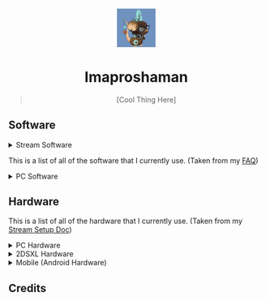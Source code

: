 <h1></h1>

<div align="center">

<img src="assets/Shaman Normal V2 PNG.png" width="15%" height="15%">

# Imaproshaman

> [Cool Thing Here]

</div>

## Software

<details><summary>Stream Software</summary>

- Red: #AE2323 - RGB: 174, 35, 35
- Blue: #7092BE - RGB: 112, 146, 190
- Font: Calibri / Vardana (Monospace)
- Icon: My Transformice avatar from the [Dressroom][url-dressroom]
- Secondary Icon: Shaman Feather and various menu icons from [Transformice][url-tfm] / [(Steam Store Page)][url-tfmsteam] from the [Fandom Wiki][url-tfmwiki]

- Twitch Commands From: [Nightbot][url-nightbot], [StreamElements][url-streamelements] and [osu!np][url-osunp] (osu! Now Playing)
- Twitch Alerts/Donations Managed Through: [StreamElements][url-streamelements]
- Twitch Panels From: [Nerd or Die.com][url-nerdordie] and edited with [FireAlpaca][url-firealpaca]
- Stream/LiveSplit Sound Effects From: [The Portal Wiki][url-portalwiki], from [ALL PORTAL SOUNDS+SONGS][url-ytportalsoundsall] and lastly from [Portal 2 Sound Effects - Button Positive][url-ytportalsoundsbutton]
- LiveSplit Sounds Backup: (Download.) [WIP]

</details>

This is a list of all of the software that I currently use. (Taken from my [FAQ][url-faq])

<details><summary>PC Software</summary>
  
- Timed With: [LiveSplit][url-livesplit] / In Game Time / (Real Time if the game doesn't have an autosplitter.)
- Recorded With: [OBS Studio][url-obs] (Local / Streamed)
- Games Played Through: [Steam][url-steam] / [EA App][url-ea] for Mirror’s Edge Catalyst) | [Firefox][url-firefox] (Web) / [Flashpoint][url-flashpoint] (Local Web/Flash swf. file launcher) | [BlueStacks][[url-bluestacks] (Android Emulator)
- Recorded At (Stream): 60 fps, 5000 bitrate (1080p)
- Recorded At (Local): 60 fps, 5000 bitrate (1080p)
- Videos Edited With: [Adobe Premiere Pro CC][url-premiere] (2024)
- Thumbnails/Images Edited With: [FireAlpaca][url-firealpaca]
- Keyboard Overlay (Speedruns): [Nohboard (Rewrite Version)][[url-nohboard]
- Keyboard Overlay (Rhythm Games): [KeysPerSecond][url-kps]
- Controller Overlay: [Open Joystick Display (sidschingis' Updated Fork)][url-ojd] | [Hori Taiko Drum][url-taikodrum] (Mapped to keyboard controls with JoyToKey.)
- Controller To Keyboard Controls: [JoyToKey][url-jtk]
- Discord VC Overlay: [Discord’s Streamkit for OBS][obsdiscord]

- osu! Setup: [osu! Profile][url-osuprofile]
- Geometry Dash Overlay: [GDMegaOverlay][url-gdm]

</details>

## Hardware

This is a list of all of the hardware that I currently use. (Taken from my [Stream Setup Doc][url-setup])

<details><summary>PC Hardware</summary>

- PC: [IPASON AMD Ryzen 5 5600G][url-pc] (GeForce RTX 3060) | Windows 11
- Monitor (Main): [Asus Tuf VG249Q1A][url-monitor1]
- Monitor (Secondary): [Dell 2208WFPT][url-monitor2]
- Webcam: [Logitech HD Pro Webcam C920][url-webcam]
- Mic: [Logitech Blue Yeti][url-mic] (In OBS I have 3 audio filters to make it sound less windy. [Here's the guide I used.][url-micguide])

- Headphones: [Audiotechnica M40x][url-headphones]
- Mouse: [Razer Naga Trinity][url-mouse]
- Mouse (DPI): DPI: Stage 1: 100 | Stage 2 (Main): 900 | Stage 3: 1100
- Keyboard: [HyperX Alloy Origins Core][url-keyboard] (Tenkeyless)
- Controller(s): [8Bitdo Ultimate 2][url-controller]

- VR Headset: [Meta Quest 3][url-vr]
- VR Headstrap: [BOBOVR M3 Pro][url-vrheadstrap] with [BOBOVR Twin Charger Station/Dock for B2][url-vrheadstrapbattery]

</details>

<details><summary>2DSXL Hardware</summary>

- Timed With: In-Game-Time / [LiveSplit][url-livesplit]
- Recorded With: [OBS Studio][url-obs] (Local / Streamed)
- Mic Used: Phone mic / PC mic
- Played On: [New Nintendo 2DS XL][url-new2dsxl] (Homebrew modded for easy game switching/backups.)
- Games Played Through: Physical Cartridge / Digital (Cut the Rope)

</details>

<details><summary>Mobile (Android Hardware)</summary>

- Timed With: [Floating Speedrun Timer][phonetimer] / In-Game-Time / [LiveSplit][url-livesplit]
- Recorded With: Internal recorder
- Played On: [Samsung Galaxy S24][url-phone]
- Games Played Through: [Google Play Store][playstore]
- Recorded At: 60 fps, (unsure about bitrate), 720p(?)

</details>

<!-- <details><summary>Console Hardware - Dropdown</summary>\

</details>

-->

## Credits

<!--

> [!NOTE]
>
> **[1]**: Note 1
>
> **[2]**: Note 2

<!-- Files -->
<!-- [file-mods]: <INCLUDED-MODS.md>


<!-- Images -->
<!-- [img-cf]: <https://img.shields.io/curseforge/dt/396246?style=for-the-badge&label=CurseForge&color=orange&logoColor=orange&labelColor=black&logo=curseforge>

-->

<!-- URLs -->
[url-faq]: <https://docs.google.com/document/d/1RH55q3X5uhFxtlgN1dKNOLq9uJ2o2Ipbgq3EPvkHUyI/view>
[url-setup]: <https://docs.google.com/document/d/1LD7mu0Ml9thNuFrSj1gFDRH0UUeI3n_Jf8Kq7QF_hg0/view>

<!-- URLs - Stream Tools -->
[url-dressroom]: <https://projects.fewfre.com/a801/transformice/dressroom/>
[url-tfm]: <https://www.transformice.com>
[url-tfmsteam]: <https://store.steampowered.com/app/335240/Transformice/>
[url-tfmwiki]: <https://transformice.fandom.com/wiki/Transformice_Wiki>

[url-nightbot]: <https://nightbot.tv>
[url-streamelements]: <https://streamelements.com>
[url-osunp]: <https://github.com/TheOmyNomy/OsuNowPlaying>
[url-nerdordie]: <https://nerdordie.com/resources/free-resources/customizable-twitch-panels/>
[url-firealpaca]: <https://firealpaca.com>
[url-portalwiki]: <https://theportalwiki.com/wiki/Voice_lines>
[url-ytportalsoundsall]: <https://www.youtube.com/watch?v=2pByCegIjpU>
[url-ytportalsoundsbutton]: <https://www.youtube.com/watch?v=TGyiMdtZFSM>

<!-- URLs - PC Software -->
[url-livesplit]: <https://livesplit.org/>
[url-obs]: <https://obsproject.com/>
[url-obsdiscord]: <https://streamkit.discordapp.com/overlay>
[url-steam]: <https://store.steampowered.com/>
[url-ea]: <https://www.ea.com/ea-app>
[url-firefox]: <https://www.mozilla.org/en-US/firefox/new/>
[url-flashpoint]: <https://bluemaxima.org/flashpoint>
[url-bluestacks]: <https://www.bluestacks.com/>
[url-premiere]: <https://www.adobe.com/products/premiere>
[url-nohboard]: <https://github.com/ThoNohT/NohBoard>
[url-kps]: <https://github.com/RoanH/KeysPerSecond>
[url-ojd]: <https://github.com/sidschingis/open-joystick-display>
[url-jtk]: <https://joytokey.net/>
[url-taikodrum]: <https://www.amazon.com/dp/B07D1H7CW3>

[url-osuprofile]: <https://osu.ppy.sh/users/11090576>
[url-gdm]: <https://github.com/maxnut/GDMegaOverlay>

<!-- URLs - PC Hardware -->
[url-pc]: <https://www.newegg.com/p/3D5-001U-00113>
[url-monitor1]: <https://www.bestbuy.com/site/6572364.p>
[url-monitor2]: <https://www.amazon.com/dp/B01BYUOICK/>
[url-webcam]: <https://www.amazon.com/dp/B085TFF7M1>
[url-mic]: <https://www.amazon.com/dp/B002VA464S>
[url-micguide]: <https://medium.com/p/17214d967fe0>

[url-headphones]: <https://www.amazon.com/dp/B00HVLUR54>
[url-mouse]: <https://www.amazon.com//dp/B07D4C8H1W/>
[url-keyboard]: <https://www.amazon.com/dp/B07YMHGP86>
[url-controller]: <https://www.amazon.com/dp/B0DRCWJSKZ>

[url-vr]: <https://www.bestbuy.com/site/6549064.p>
[url-vrheadstrap]: <https://www.amazon.com/dp/B0CJLG9SBR>
[url-vrheadstrapbattery]: <https://www.amazon.com/dp/B0B1W9B4PN>

<!-- URLs - New 2DS XL Hardware -->
[url-new2dsxl]: <https://www.amazon.com/dp/B07GWYYHPQ>

<!-- URLs - Mobile (Android) Hardware -->
[url-phone]: <https://www.samsung.com/us/smartphones/galaxy-s24/>
[url-phonetimer]: <https://play.google.com/store/apps/details?id=il.ronmad.speedruntimer>
[url-playstore]: <https://play.google.com/>

<!-- URLs - Console (Hardware) -->
